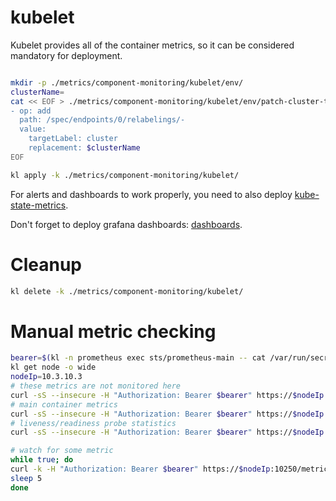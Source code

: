 
# kubelet

Kubelet provides all of the container metrics,
so it can be considered mandatory for deployment.

```bash

mkdir -p ./metrics/component-monitoring/kubelet/env/
clusterName=
cat << EOF > ./metrics/component-monitoring/kubelet/env/patch-cluster-tag.yaml
- op: add
  path: /spec/endpoints/0/relabelings/-
  value:
    targetLabel: cluster
    replacement: $clusterName
EOF

kl apply -k ./metrics/component-monitoring/kubelet/
```

For alerts and dashboards to work properly,
you need to also deploy [kube-state-metrics](../../../kube-state-metrics/readme.md).

Don't forget to deploy grafana dashboards: [dashboards](./dashboards/readme.md).

# Cleanup

```bash
kl delete -k ./metrics/component-monitoring/kubelet/
```

# Manual metric checking

```bash
bearer=$(kl -n prometheus exec sts/prometheus-main -- cat /var/run/secrets/kubernetes.io/serviceaccount/token)
kl get node -o wide
nodeIp=10.3.10.3
# these metrics are not monitored here
curl -sS --insecure -H "Authorization: Bearer $bearer" https://$nodeIp:10250/metrics
# main container metrics
curl -sS --insecure -H "Authorization: Bearer $bearer" https://$nodeIp:10250/metrics/cadvisor
# liveness/readiness probe statistics
curl -sS --insecure -H "Authorization: Bearer $bearer" https://$nodeIp:10250/metrics/probes

# watch for some metric
while true; do
curl -k -H "Authorization: Bearer $bearer" https://$nodeIp:10250/metrics/cadvisor | grep immich-postgresql-0 | grep container_fs_writes_bytes_total | grep container=\"postgresql\" | sed "s/^/$(date +%H-%M-%S) /" >> ./cadvisor.log
sleep 5
done

```
